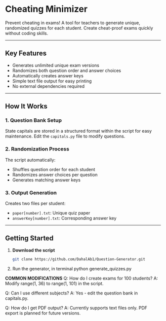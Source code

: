 # Cheating Minimizer

Prevent cheating in exams! A tool for teachers to generate unique, randomized quizzes for each student. Create cheat-proof exams quickly without coding skills.

---

## Key Features
- Generates unlimited unique exam versions
- Randomizes both question order and answer choices
- Automatically creates answer keys
- Simple text file output for easy printing
- No external dependencies required

---

## How It Works

### 1. Question Bank Setup 
State capitals are stored in a structured format within the script for easy maintenance. Edit the `capitals.py` file to modify questions.

### 2. Randomization Process
The script automatically:
- Shuffles question order for each student
- Randomizes answer choices per question
- Generates matching answer keys

### 3. Output Generation
Creates two files per student:
- `paper[number].txt`: Unique quiz paper
- `answerKey[number].txt`: Corresponding answer key

---

## Getting Started

1. **Download the script**
   ```bash
   git clone https://github.com/DahalAb1/Question-Generator.git

2. Run the generator, in terminal
   python generate_quizzes.py

**COMMON MODIFICATIONS**
Q: How do I create exams for 100 students?
A: Modify range(1, 36) to range(1, 101) in the script.

Q: Can I use different subjects?
A: Yes - edit the question bank in capitals.py.

Q: How do I get PDF output?
A: Currently supports text files only. PDF export is planned for future versions.

